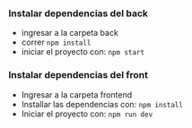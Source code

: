 ### Instalar dependencias del back
* ingresar a la carpeta back
* correr `npm install`
* iniciar el proyecto con: `npm start`

### Instalar dependencias del front
* Ingresar a la carpeta frontend
* Installar las dependencias con: `npm install`
* Iniciar el proyecto con: `npm run dev`
